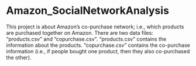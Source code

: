 # Amazon_SocialNetworkAnalysis
This project is about Amazon’s co-purchase network; i.e., which products are purchased together on Amazon. There are two data files: “products.csv” and “copurchase.csv”. “products.csv” contains the information about the products. “copurchase.csv” contains the co-purchase information (i.e., if people bought one product, then they also co-purchased the other). 
